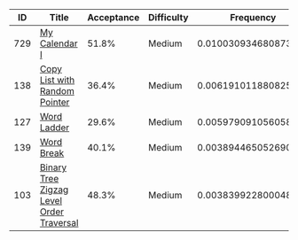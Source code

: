 |ID|Title|Acceptance|Difficulty|Frequency|
|----|-----|----|---|---|
|729|[My Calendar I]( https://leetcode.com/problems/my-calendar-i)|51.8%|Medium|0.01003093468087332|
|138|[Copy List with Random Pointer]( https://leetcode.com/problems/copy-list-with-random-pointer)|36.4%|Medium|0.006191011880825271|
|127|[Word Ladder]( https://leetcode.com/problems/word-ladder)|29.6%|Medium|0.005979091056058075|
|139|[Word Break]( https://leetcode.com/problems/word-break)|40.1%|Medium|0.003894465052690167|
|103|[Binary Tree Zigzag Level Order Traversal]( https://leetcode.com/problems/binary-tree-zigzag-level-order-traversal)|48.3%|Medium|0.003839922800048048|
